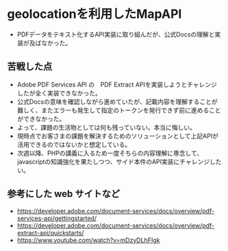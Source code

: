 # geolocationを利用したMapAPI　

  - PDFデータをテキスト化するAPI実装に取り組んだが、公式Docsの理解と実装が及ばなかった。

## 苦戦した点

  - Adobe PDF Services API の　PDF Extract APIを実装しようとチャレンジしたが全く実装できなかった。
  - 公式Docsの意味を確認しながら進めていたが、記載内容を理解することが難しく、またエラーも発生して指定のトークンを発行できず前に進めることができなかった。
  - よって、課題の生活物としては何も残っていない。本当に悔しい。
  - 現時点でお客さまの課題を解決するためのソリューションとして上記APIが活用できるのではないかと想定している。
  - 次週以降、PHPの講義に入るため一度そちらの内容理解に専念して、javascriptの知識強化を果たしつつ、サイド本件のAPI実装にチャレンジしたい。

## 参考にした web サイトなど

  - https://developer.adobe.com/document-services/docs/overview/pdf-services-api/gettingstarted/
  - https://developer.adobe.com/document-services/docs/overview/pdf-extract-api/quickstarts/
  - https://www.youtube.com/watch?v=mDzyDLhFIgk
